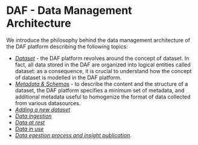 # DAF - Data Management Architecture

We introduce the philosophy behind the data management architecture of the DAF platform describing the following topics:

- [*Dataset*](dataset) - the DAF platform revolves around the concept of dataset. In fact, all data stored in the DAF are organized into logical entities called dataset: as a consequence, it is crucial to understand how the concept of dataset is modelled in the DAF platform.  
- [*Metadata & Schemas*](dataset-metadata-schemas) - to describe the content and the structure of a dataset, the DAF platform specifies a minimum set of metadata, and additional metadata useful to homogenize the format of data collected from various datasources.
- [*Adding a new dataset*](dataset-adding)
- [*Data ingestion*](data-ingestion)
- [*Data at rest*](data-at-rest)
- [*Data in use*](data-in-use)
- [*Data egestion process and insight publication*](data-egestion).
